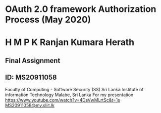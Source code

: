 # OAuth 2.0 framework Authorization Process (May 2020)
# H M P K Ranjan Kumara Herath
## Final Assignment 
## ID: MS20911058
Faculty of Computing - Software Security (SS)
Sri Lanka Institute of information Technology
Malabe, Sri Lanka
For my presentation https://www.youtube.com/watch?v=4DsVwMLrtSc&t=1s
MS20911058@my.sliit.lk
